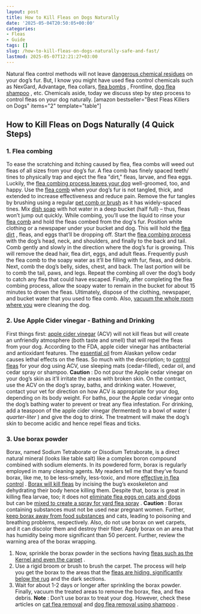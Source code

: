 ```yaml
---
layout: post
title: How to Kill Fleas on Dogs Naturally
date: '2025-05-04T20:50:05+00:00'
categories:
- Fleas
- Guide
tags: []
slug: /how-to-kill-fleas-on-dogs-naturally-safe-and-fast/
lastmod: 2025-05-07T12:21:27+03:00
---
```


Natural flea control methods will not leave
[dangerous chemical residues](https://www.nrdc.org/sites/default/files/poisonsonpets.pdf)
on your dog’s fur.
But, I know you might have used flea control chemicals such as NexGard, Advantage, flea collars,
[flea bombs](https://pestpolicy.com/best-fogger-for-fleas/)
, Frontline,
[dog flea shampoo](https://pestpolicy.com/best-puppy-shampoo-for-fleas/)
, etc.
Chemicals aside, today we discuss step by step process to control fleas on your dog naturally.
[amazon bestseller="Best Fleas Killers on Dogs" items="2" template="table"]
## How to Kill Fleas on Dogs Naturally (4 Quick Steps)
### 1. Flea combing
To ease the scratching and itching caused by flea, flea combs will weed out fleas of all sizes from your dog’s fur. A flea comb has finely spaced teeth/ tines to physically trap and eject the flea "dirt," fleas, larvae, and flea eggs. Luckily, the
[flea combing process leaves your dog](https://pestpolicy.com/best-flea-combs-for-dogs/)
well-groomed, too, and happy.
Use the
[flea comb](https://pestpolicy.com/best-electronic-flea-comb/)
when your dog’s fur is not tangled, thick, and extended to increase effectiveness and reduce pain. Remove the fur tangles by brushing using a regular
[pet comb or brush](https://www.amazon.com/dp/B00OIOB90E/?tag=p-policy-20)
as it has widely-spaced tines.
Mix
[dish soap](https://pestpolicy.com/dawn-dish-soap-for-fleas/)
with hot water in a deep bucket (half full) – thus, fleas won’t jump out quickly. While combing, you’ll use the liquid to rinse your
[flea comb](https://pestpolicy.com/best-flea-comb-for-cats/)
and hold the fleas combed from the dog's fur.
Position white clothing or a newspaper under your bucket and dog. This will hold the
[flea dirt](https://pestpolicy.com/what-is-flea-dirt/)
, fleas, and eggs that’ll be dropping off.
Start the
[flea combing process](https://pestpolicy.com/how-to-use-a-flea-comb/)
with the dog’s head, neck, and shoulders, and finally to the back and tail.
Comb gently and slowly in the direction where the dog’s fur is growing. This will remove the dead hair, flea dirt, eggs, and adult fleas. Frequently push the flea comb to the soapy water as it’ll be filling with fur, fleas, and debris.
Next, comb the dog’s belly, sides, chest, and back. The last portion will be to comb the tail, paws, and legs. Repeat the combing all over the dog’s body to catch any flea that could have escaped.
Finally, after completing the flea combing process, allow the soapy water to remain in the bucket for about 15 minutes to drown the fleas. Ultimately, dispose of the clothing, newspaper, and bucket water that you used to flea comb. Also,
[vacuum the whole room where you](https://pestpolicy.com/best-vacuum-for-dog-hair/)
were cleaning the dog.
### 2. Use Apple Cider vinegar - Bathing and Drinking
First things first:
[apple cider vinegar](https://pestpolicy.com/does-apple-cider-vinegar-kill-fleas/)
(ACV) will not kill fleas but will create an unfriendly atmosphere (both taste and smell) that will repel the fleas from your dog. According to the FDA, apple cider vinegar has antibacterial and antioxidant features.
The
[essential oil](https://pestpolicy.com/does-lavender-kill-bed-bugs/)
from Alaskan yellow cedar causes lethal effects on the fleas. So much with the description; to
[control fleas](https://pestpolicy.com/does-baking-soda-kill-fleas/)
for your dog using ACV, use sleeping mats (cedar-filled), cedar oil, and cedar spray or shampoo.
**Caution**
: Do not pour the Apple cedar vinegar on your dog’s skin as it’ll irritate the areas with broken skin. On the contract, use the ACV on the dog’s spray, baths, and drinking water. However, contact your vet for direction on how ACV is appropriate for your dog, depending on its body weight.
For baths, pour the Apple cedar vinegar onto the dog’s bathing water to prevent or treat any flea infestation.
For drinking, add a teaspoon of the apple cider vinegar (fermented) to a bowl of water (
*quarter-liter*
) and give the dog to drink. The treatment will make the dog’s skin to become acidic and hence repel fleas and ticks.
### 3. Use borax powder
Borax, named Sodium Tetraborate or Disodium Tetraborate, is a direct natural mineral (looks like table salt) like a complex boron compound combined with sodium elements.
In its powdered form, borax is regularly employed in many cleaning agents. My readers tell me that they’ve found borax, like me, to be less-smelly, less-toxic, and more
[effective in flea control](https://pestpolicy.com/diatomaceous-earth-for-fleas-on-cats/)
.
[Borax will kill fleas](https://pestpolicy.com/borax-flea-killer/)
by incising the bug’s exoskeleton and dehydrating their body hence killing them. Despite that, borax is great in killing flea larvae, too; it does not
[eliminate flea eggs on cats and dogs](https://pestpolicy.com/how-to-get-rid-of-flea-eggs-on-cats/)
but can be
[mixed to create a spray for yard flea spray](https://pestpolicy.com/best-flea-spray-for-yard/)
.
**Caution**
: Borax containing substances must not be used near pregnant women. Further,
[keep borax away from food substances](http://npic.orst.edu/factsheets/boricgen.html)
and cats, leading to poisoning and breathing problems, respectively. Also, do not use borax on wet carpets, and it can discolor them and destroy their fiber.
Apply borax on an area that has humidity being more significant than 50 percent. Further, review the warning area of the borax wrapping.
1. Now, sprinkle the borax powder in the sections having
[fleas such as the Kernel and even the carpet](https://pestpolicy.com/can-fleas-live-in-carpets/)
.
2. Use a rigid broom or brush to brush the carpet. The process will help you get the borax to the areas that the
[fleas are hiding, significantly below the rug](https://pestpolicy.com/best-flea-carpet-powder/)
and the dark sections.
3. Wait for about 1-2 days or longer after sprinkling the borax powder. Finally, vacuum the treated areas to remove the borax, flea, and flea debris.
**Note**
: Don’t use borax to treat your dog. However, check these articles on
[cat flea removal](https://pestpolicy.com/best-flea-treatment-for-cats/)
and
[dog flea removal using shampoo](https://pestpolicy.com/best-flea-shampoo-for-dogs/)
.
